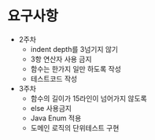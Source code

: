 # 요구사항
* 2주차
  * indent depth를 3넘기지 않기
  * 3항 연산자 사용 금지
  * 함수는 한가지 일만 하도록 작성
  * 테스트코드 작성
* 3주차
  * 함수의 길이가 15라인이 넘어가지 않도록
  * else 사용금지
  * Java Enum 적용
  * 도메인 로직의 단위테스트 구현 